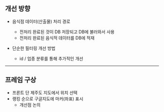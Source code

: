 ## 개선 방향

- 음식점 데이터(산출물) 처리 경로 
  - 전처리 완료된 것이 DB 저장되고 DB에 불러와서 사용
  - 전처리 완료된 음식적 데이터를 DB에 적재

- 단순한 필터링 개선 방법
  - id / 업종 분류를 통해 추가적인 개선

----



## 프레임 구상

- 프론트 단 제주도 지도에서 위치 선택
- 랭킹 순으로 구글지도에 마커(좌표) 표시 
  - 개선점 논의